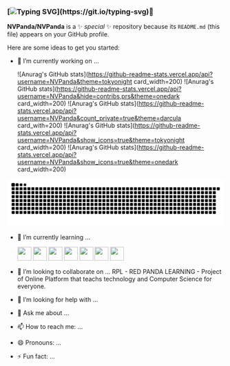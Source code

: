 ### [![Typing SVG](https://readme-typing-svg.demolab.com?font=Fira+Code&weight=200&size=15&duration=3000&pause=1000&color=531B80&background=FFFFFF00&height=75&lines=Hello+i'm+NVPanda+nice+to+meet+you.;+It's+a+pleasure+to+have+you+reach+here.;If+you+want+to+help+me%2C+please+do+it.)](https://git.io/typing-svg)👋


**NVPanda/NVPanda** is a ✨ _special_ ✨ repository because its `README.md` (this file) appears on your GitHub profile.

Here are some ideas to get you started:

- 🔭 I’m currently working on ...
 
 	![Anurag's GitHub stats](https://github-readme-stats.vercel.app/api?username=NVPanda&theme=tokyonight card_width=200)
	![Anurag's GitHub stats](https://github-readme-stats.vercel.app/api?username=NVPanda&hide=contribs,prs&theme=onedark card_width=200)
	![Anurag's GitHub stats](https://github-readme-stats.vercel.app/api?username=NVPanda&count_private=true&theme=darcula card_with=200)
	![Anurag's GitHub stats](https://github-readme-stats.vercel.app/api?username=NVPanda&show_icons=true&theme=tokyonight card_width=200)
	![Anurag's GitHub stats](https://github-readme-stats.vercel.app/api?username=NVPanda&show_icons=true&theme=onedark card_width=200)

<img src="https://raw.githubusercontent.com/NVPanda/NVPanda/output/github-contribution-grid-snake.svg#gh-light-mode-only" alt="github contribution grid snake animation" style="max-width: 100%;">

- 🌱 I’m currently learning ... 
	
	<img src="https://cdn.jsdelivr.net/gh/devicons/devicon/icons/c/c-original.svg" width="32" height="32" />

	<img src="https://cdn.jsdelivr.net/gh/devicons/devicon/icons/cplusplus/cplusplus-original.svg" width="32" height="32" />

	<img src="https://cdn.jsdelivr.net/gh/devicons/devicon/icons/csharp/csharp-original.svg" width="32" height="32" />

	<img src="https://cdn.jsdelivr.net/gh/devicons/devicon/icons/html5/html5-original-wordmark.svg" width="32" height="32" />

	<img src="https://cdn.jsdelivr.net/gh/devicons/devicon/icons/javascript/javascript-original.svg" width="32" height="32" />
                    
	<img src="https://cdn.jsdelivr.net/gh/devicons/devicon/icons/css3/css3-original-wordmark.svg" width="32" height="32" />

	<img src="https://cdn.jsdelivr.net/gh/devicons/devicon/icons/python/python-original-wordmark.svg" width="32" height="32" />
                    
- 👯 I’m looking to collaborate on ...
RPL - RED PANDA LEARNING - Project of Online Platform that teachs technology and Computer Science for everyone.
- 🤔 I’m looking for help with ...
- 💬 Ask me about ...
- 📫 How to reach me: ...
- 😄 Pronouns: ...
- ⚡ Fun fact: ...
